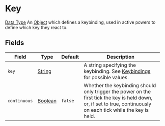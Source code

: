 # Key
[Data Type](../data_types.md)
An [Object](object.md) which defines a keybinding, used in active powers to define which key they react to.
## Fields

 | Field | Type | Default | Description | 
|---|---|---|---|
 | `key` | [String](string.md) |   | A string specifying the keybinding. See [Keybindings](../../misc/extras/keybindings.md) for possible values. | 
 | `continuous` | [Boolean](boolean.md) | `false` | Whether the keybinding should only trigger the power on the first tick the key is held down, or, if set to true, continuously on each tick while the key is held. | 

